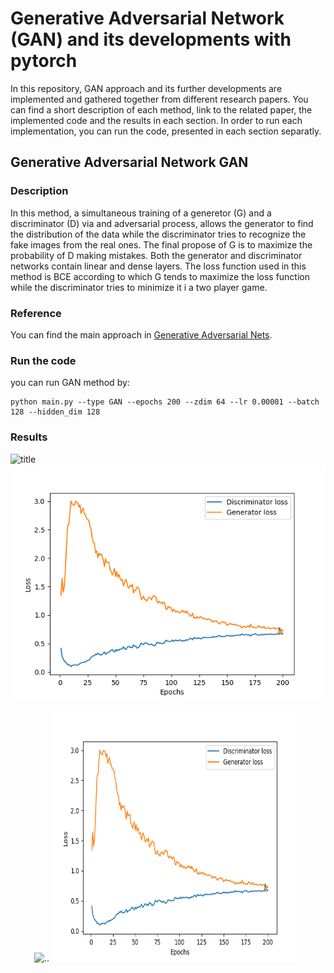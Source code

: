 # Generative Adversarial Network (GAN) and its developments with pytorch
In this repository, GAN approach and its further developments are implemented and gathered together from different research papers. You can find a short description of each method, link to the related paper, the implemented code and the results in each section. In order to run each implementation, you can run the code, presented in each section separatly.

## Generative Adversarial Network GAN
### Description
In this method, a simultaneous training of a generetor (G) and a discriminator (D) via and adversarial process, allows the generator to find the distribution of the data while the discriminator tries to recognize the fake images from the real ones. The final propose of G is to maximize the probability of D making mistakes. Both the generator and discriminator networks contain linear and dense layers.
The loss function used in this method is BCE according to which G tends to maximize the loss function while the discriminator tries to minimize it i a two player game.   

### Reference
You can find the main approach in [Generative Adversarial Nets](https://arxiv.org/pdf/1406.2661.pdf).

### Run the code
you can run GAN method by:
```
python main.py --type GAN --epochs 200 --zdim 64 --lr 0.00001 --batch 128 --hidden_dim 128
```

### Results
![title](Results/GAN_Result.gif) ![](Results/GAN_Loss.png)
<p align="center">
  <img src="Results/GAN_Result.gif" width="400" height="400" alt=".." title="Created images"/>
  <img src="Results/GAN_Loss.png" width="400" height="400" title="Training Loss"/> 
</p>
